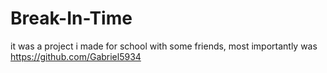 # Break-In-Time


it was a project i made for school with some friends, most importantly was https://github.com/Gabriel5934 
